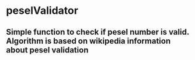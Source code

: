 # peselValidator

## Simple function to check if pesel number is valid. Algorithm is based on wikipedia information about pesel validation
